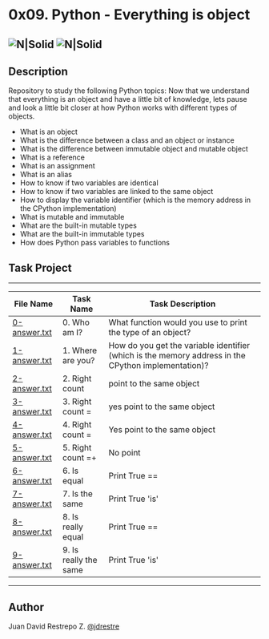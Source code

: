 # 0x09. Python - Everything is object

![N|Solid](https://www.holbertonschool.com/holberton-logo.png) ![N|Solid](https://intranet.hbtn.io/assets/holberton-logo-coral-27055cb2f875eb10bf3b3942e52a24581bc0667695bdc856d4f08b469b678000.png)
---

## Description
Repository to study the following Python topics: Now that we understand that everything is an object and have a little bit of knowledge, lets pause and look a little bit closer at how Python works with different types of objects.

- What is an object
- What is the difference between a class and an object or instance
- What is the difference between immutable object and mutable object
- What is a reference
- What is an assignment
- What is an alias
- How to know if two variables are identical
- How to know if two variables are linked to the same object
- How to display the variable identifier (which is the memory address in the CPython implementation)
- What is mutable and immutable
- What are the built-in mutable types
- What are the built-in immutable types
- How does Python pass variables to functions

## Task Project
---
File Name|Task Name|Task Description
---|---|---
[0-answer.txt](https://github.com/jdrestre/holbertonschool-higher_level_programming/blob/master/0x09-python-everything_is_object/0-answer.txt)|0. Who am I?|What function would you use to print the type of an object?
[1-answer.txt](https://github.com/jdrestre/holbertonschool-higher_level_programming/blob/master/0x09-python-everything_is_object/1-answer.txt)|1. Where are you?|How do you get the variable identifier (which is the memory address in the CPython implementation)?
[2-answer.txt](https://github.com/jdrestre/holbertonschool-higher_level_programming/blob/master/0x09-python-everything_is_object/2-answer.txt)|2. Right count |point to the same object
[3-answer.txt](https://github.com/jdrestre/holbertonschool-higher_level_programming/blob/master/0x09-python-everything_is_object/3-answer.txt)|3. Right count =|yes point to the same object
[4-answer.txt](https://github.com/jdrestre/holbertonschool-higher_level_programming/blob/master/0x09-python-everything_is_object/4-answer.txt)|4. Right count =|Yes point to the same object
[5-answer.txt](https://github.com/jdrestre/holbertonschool-higher_level_programming/blob/master/0x09-python-everything_is_object/5-answer.txt)|5. Right count =+|No point
[6-answer.txt](https://github.com/jdrestre/holbertonschool-higher_level_programming/blob/master/0x09-python-everything_is_object/6-answer.txt)|6. Is equal|Print True ==
[7-answer.txt](https://github.com/jdrestre/holbertonschool-higher_level_programming/blob/master/0x09-python-everything_is_object/7-answer.txt)|7. Is the same|Print True 'is'
[8-answer.txt](https://github.com/jdrestre/holbertonschool-higher_level_programming/blob/master/0x09-python-everything_is_object/8-answer.txt)|8. Is really equal|Print True ==
[9-answer.txt](https://github.com/jdrestre/holbertonschool-higher_level_programming/blob/master/0x09-python-everything_is_object/9-answer.txt)|9. Is really the same|Print True 'is'


---
## Author

Juan David Restrepo Z. [@jdrestre](https://twitter.com/jdrestre)